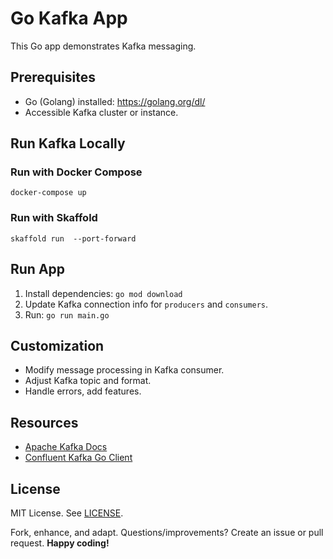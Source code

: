 # Go Kafka App

This Go app demonstrates Kafka messaging.

## Prerequisites

- Go (Golang) installed: https://golang.org/dl/
- Accessible Kafka cluster or instance.

## Run Kafka Locally
### Run with Docker Compose
```shell
docker-compose up 
```

### Run with Skaffold
```shell
skaffold run  --port-forward
```
## Run App
1. Install dependencies: `go mod download`
2. Update Kafka connection info for `producers` and `consumers`.
3. Run: `go run main.go`

## Customization

- Modify message processing in Kafka consumer.
- Adjust Kafka topic and format.
- Handle errors, add features.

## Resources

- [Apache Kafka Docs](https://kafka.apache.org/documentation/)
- [Confluent Kafka Go Client](https://github.com/confluentinc/confluent-kafka-go)

## License

MIT License. See [LICENSE](LICENSE).

Fork, enhance, and adapt. Questions/improvements? Create an issue or pull request. **Happy coding!**

